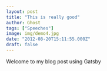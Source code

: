 ```yaml
---
layout: post
title: "This is really good"
author: Ghost
tags: ["Speeches"]
image: img/demo4.jpg
date: "2012-08-20T15:11:55.000Z"
draft: false
---
```


Welcome to my blog post using Gatsby